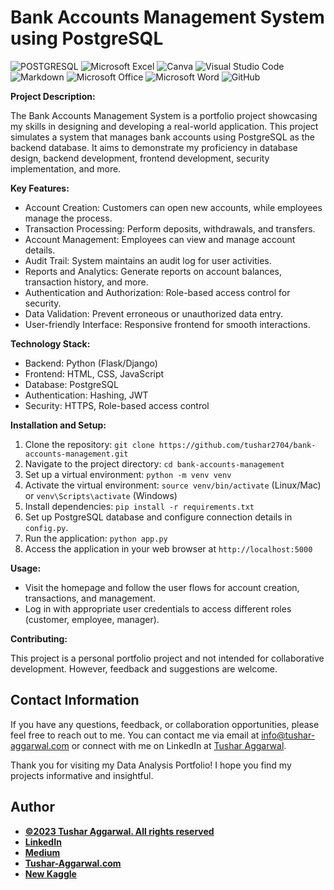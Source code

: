 # Bank Accounts Management System using PostgreSQL


![POSTGRESQL](https://img.shields.io/badge/PostgreSQL-4169E1.svg?style=for-the-badge&logo=PostgreSQL&logoColor=white)
![Microsoft Excel](https://img.shields.io/badge/Microsoft_Excel-217346?style=for-the-badge&logo=microsoft-excel&logoColor=white)
![Canva](https://img.shields.io/badge/Canva-%2300C4CC.svg?style=for-the-badge&logo=Canva&logoColor=white)
![Visual Studio Code](https://img.shields.io/badge/Visual%20Studio%20Code-0078d7.svg?style=for-the-badge&logo=visual-studio-code&logoColor=white)
![Markdown](https://img.shields.io/badge/markdown-%23000000.svg?style=for-the-badge&logo=markdown&logoColor=white)
![Microsoft Office](https://img.shields.io/badge/Microsoft_Office-D83B01?style=for-the-badge&logo=microsoft-office&logoColor=white)
![Microsoft Word](https://img.shields.io/badge/Microsoft_Word-2B579A?style=for-the-badge&logo=microsoft-word&logoColor=white)
![GitHub](https://img.shields.io/badge/github-%23121011.svg?style=for-the-badge&logo=github&logoColor=white)


**Project Description:**

The Bank Accounts Management System is a portfolio project showcasing my skills in designing and developing a real-world application. This project simulates a system that manages bank accounts using PostgreSQL as the backend database. It aims to demonstrate my proficiency in database design, backend development, frontend development, security implementation, and more.

**Key Features:**

- Account Creation: Customers can open new accounts, while employees manage the process.
- Transaction Processing: Perform deposits, withdrawals, and transfers.
- Account Management: Employees can view and manage account details.
- Audit Trail: System maintains an audit log for user activities.
- Reports and Analytics: Generate reports on account balances, transaction history, and more.
- Authentication and Authorization: Role-based access control for security.
- Data Validation: Prevent erroneous or unauthorized data entry.
- User-friendly Interface: Responsive frontend for smooth interactions.

**Technology Stack:**

- Backend: Python (Flask/Django)
- Frontend: HTML, CSS, JavaScript
- Database: PostgreSQL
- Authentication: Hashing, JWT
- Security: HTTPS, Role-based access control

**Installation and Setup:**

1. Clone the repository: `git clone https://github.com/tushar2704/bank-accounts-management.git`
2. Navigate to the project directory: `cd bank-accounts-management`
3. Set up a virtual environment: `python -m venv venv`
4. Activate the virtual environment: `source venv/bin/activate` (Linux/Mac) or `venv\Scripts\activate` (Windows)
5. Install dependencies: `pip install -r requirements.txt`
6. Set up PostgreSQL database and configure connection details in `config.py`.
7. Run the application: `python app.py`
8. Access the application in your web browser at `http://localhost:5000`

**Usage:**

- Visit the homepage and follow the user flows for account creation, transactions, and management.
- Log in with appropriate user credentials to access different roles (customer, employee, manager).

**Contributing:**

This project is a personal portfolio project and not intended for collaborative development. However, feedback and suggestions are welcome.

## Contact Information

If you have any questions, feedback, or collaboration opportunities, please feel free to reach out to me. You can contact me via email at [info@tushar-aggarwal.com](mailto:info@tushar-aggarwal.com) or connect with me on LinkedIn at [Tushar Aggarwal](https://www.linkedin.com/in/yourname).

Thank you for visiting my Data Analysis Portfolio! I hope you find my projects informative and insightful.



## Author
- [<ins><b>©2023 Tushar Aggarwal. All rights reserved</b></ins>](https://www.tushar-aggarwal.com/)
- <b>[LinkedIn](https://www.linkedin.com/in/tusharaggarwalinseec/)</b>
- <b>[Medium](https://medium.com/@tushar_aggarwal)</b> 
- <b>[Tushar-Aggarwal.com](https://www.tushar-aggarwal.com/)</b>
- <b>[New Kaggle](https://www.kaggle.com/tagg27)</b> 














































